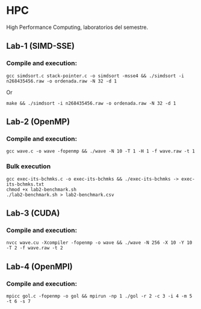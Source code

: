# HPC
High Performance Computing, laboratorios del semestre.


## Lab-1 (SIMD-SSE)

### Compile and execution:

```
gcc simdsort.c stack-pointer.c -o simdsort -msse4 && ./simdsort -i n268435456.raw -o ordenada.raw -N 32 -d 1
```

Or

```
make && ./simdsort -i n268435456.raw -o ordenada.raw -N 32 -d 1
```

## Lab-2 (OpenMP)

### Compile and execution:

```
gcc wave.c -o wave -fopenmp && ./wave -N 10 -T 1 -H 1 -f wave.raw -t 1
```

### Bulk execution
```
gcc exec-its-bchmks.c -o exec-its-bchmks && ./exec-its-bchmks -> exec-its-bchmks.txt
chmod +x lab2-benchmark.sh
./lab2-benchmark.sh > lab2-benchmark.csv
```

## Lab-3 (CUDA)

### Compile and execution:

```
nvcc wave.cu -Xcompiler -fopenmp -o wave && ./wave -N 256 -X 10 -Y 10 -T 2 -f wave.raw -t 2
```

## Lab-4 (OpenMPI)

### Compile and execution:

```
mpicc gol.c -fopenmp -o gol && mpirun -np 1 ./gol -r 2 -c 3 -i 4 -m 5 -t 6 -s 7
```